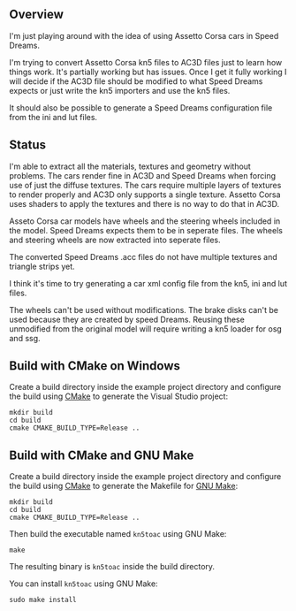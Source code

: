 Overview
--------

I'm just playing around with the idea of using Assetto Corsa cars in Speed Dreams.

I'm trying to convert Assetto Corsa kn5 files to AC3D files just to learn how things work.  It's partially working  but has issues.  Once I get it fully working I will decide if the AC3D file should be modified to what Speed Dreams expects or just write the kn5 importers and use the kn5 files.

It should also be possible to generate a Speed Dreams configuration file from the ini and lut files.

Status
------

I'm able to extract all the materials, textures and geometry without problems.  The cars render fine in AC3D and Speed Dreams when forcing use of just the diffuse textures. The cars require multiple layers of textures to render properly and AC3D only supports a single texture. Assetto Corsa uses shaders to apply the textures and there is no way to do that in AC3D.

Asseto Corsa car models have wheels and the steering wheels included in the model.  Speed Dreams expects them to be in seperate files.  The wheels and steering wheels are now extracted into seperate files.

The converted Speed Dreams .acc files do not have multiple textures and triangle strips yet.

I think it's time to try generating a car xml config file from the kn5, ini and lut files.

The wheels can't be used without modifications.  The brake disks can't be used because they are created by speed Dreams.  Reusing these unmodified from the original model will require writing a kn5 loader for osg and ssg.

Build with CMake on Windows
---------------------------

Create a build directory inside the example project directory and configure the
build using [CMake](https://cmake.org) to generate the Visual Studio project:
```
mkdir build
cd build
cmake CMAKE_BUILD_TYPE=Release ..
```
Build with CMake and GNU Make
-----------------------------

Create a build directory inside the example project directory and configure the
build using [CMake](https://cmake.org) to generate the Makefile for
[GNU Make](https://www.gnu.org/software/make/):
```
mkdir build
cd build
cmake CMAKE_BUILD_TYPE=Release ..
```

Then build the executable named ```kn5toac``` using GNU Make:
```
make
```

The resulting binary is ```kn5toac``` inside the build directory.

You can install ```kn5toac``` using GNU Make:
```
sudo make install
```
